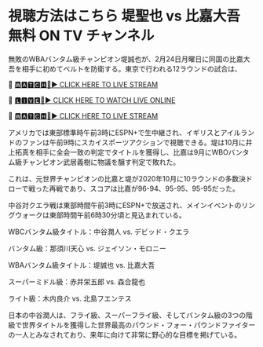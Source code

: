 # **視聴方法はこちら** 堤聖也 vs 比嘉大吾 無料 ON TV チャンネル
無敗のWBAバンタム級チャンピオン堤誠也が、2月24日月曜日に同国の比嘉大吾を相手に初めてベルトを防衛する。東京で行われる12ラウンドの試合は、

🔴 [🆆🅰🆃🅲🅷🔴▶️ CLICK HERE TO LIVE STREAM](https://boie-war-nai-keo.blogspot.com/)

🔴 [🅻🅸🆅🅴🔴▶️ CLICK HERE TO WATCH LIVE ONLINE](https://boie-war-nai-keo.blogspot.com/)

🔴 [🆆🅰🆃🅲🅷🔴▶️ CLICK HERE TO LIVE STREAM](https://boie-war-nai-keo.blogspot.com/)

アメリカでは東部標準時午前3時にESPN+で生中継され、イギリスとアイルランドのファンは午前9時にスカイスポーツアクションで視聴できる。堤は10月に井上拓真を相手に全会一致の判定でタイトルを獲得し、比嘉は9月にWBOバンタム級チャンピオン武居義樹に物議を醸す判定で敗れた。

これは、元世界チャンピオンの比嘉と堤が2020年10月に10ラウンドの多数決ドローで戦った再戦であり、スコアは比嘉が96-94、95-95、95-95だった。

中谷対クエラ戦は東部時間午前3時にESPN+で放送され、メインイベントのリングウォークは東部時間午前6時30分頃と見込まれている。

WBCバンタム級タイトル：中谷潤人 vs. デビッド・クエラ

バンタム級：那須川天心 vs. ジェイソン・モロニー

WBAバンタム級タイトル：堤誠也 vs. 比嘉大吾

スーパーミドル級：赤井栄五郎 vs. 森合龍也

ライト級：木内良介 vs. 北島フエンテス

日本の中谷潤人は、フライ級、スーパーフライ級、そしてバンタム級の3つの階級で世界タイトルを獲得した世界最高のパウンド・フォー・パウンドファイターの一人とみなされており、来年に向けて非常に野心的な目標を掲げている。
